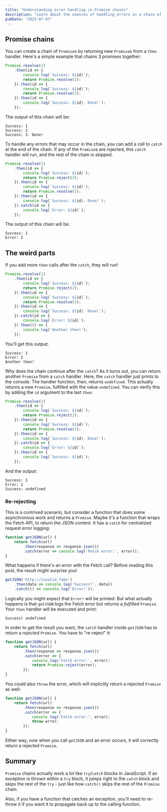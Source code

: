 ```yaml
---
title: "Understanding error handling in Promise chains"
description: "Learn about the nuances of handling errors in a chain of Promises."
pubDate: "2023-07-07"
---
```



## Promise chains

You can create a chain of `Promise`s by returning new `Promise`s from a `then` handler. Here's a simple example that chains 3 promises together:

```javascript
Promise.resolve(1)
    .then(id => {
        console.log(`Success: ${id}`);
        return Promise.resolve(2);
    }).then(id => {
        console.log(`Success: ${id}`);
        return Promise.resolve(3);
    }).then(id => {
        console.log(`Success: ${id}. Done!`);
    });
```

The output of this chain will be:

```plaintext
Success: 1
Success: 2
Success: 3. Done!
```

To handle any errors that may occur in the chain, you can add a call to `catch` at the end of the chain. If any of the `Promise`s are rejected, this `catch` handler will run, and the rest of the chain is skipped.

```javascript
Promise.resolve(1)
    .then(id => {
        console.log(`Success: ${id}`);
        return Promise.reject(2);
    }).then(id => {
        console.log(`Success: ${id}`);
        return Promise.resolve(3);
    }).then(id => {
        console.log(`Success: ${id}. Done!`);
    }).catch(id => {
        console.log(`Error: ${id}`);
    });
```

The output of this chain will be:

```plaintext
Success: 1
Error: 2
```

## The weird parts

If you add more `then` calls after the `catch`, they will run!

```javascript
Promise.resolve(1)
    .then(id => {
        console.log(`Success: ${id}`);
        return Promise.reject(2);
    }).then(id => {
        console.log(`Success: ${id}`);
        return Promise.resolve(3);
    }).then(id => {
        console.log(`Success: ${id}. Done!`);
    }).catch(id => {
        console.log(`Error: ${id}`);
    }).then(() => {
        console.log('Another then!');
    });
```

You'll get this output:

```plaintext
Success: 1
Error: 2
Another then!
```

Why does the chain continue after the `catch`? As it turns out, you can return another `Promise` from a `catch` handler. Here, the `catch` handler just prints to the console. The handler function, then, returns `undefined`. This actually returns a new `Promise`, fulfilled with the value `undefined`. You can verify this by adding the `id` argument to the last `then`:

```javascript
Promise.resolve(1)
    .then(id => {
        console.log(`Success: ${id}`);
        return Promise.reject(2);
    }).then(id => {
        console.log(`Success: ${id}`);
        return Promise.resolve(3);
    }).then(id => {
        console.log(`Success: ${id}. Done!`);
    }).catch(id => {
        console.log(`Error: ${id}`);
    }).then(id => {
        console.log(`Success: ${id}`);
    });
```

And the output:

```plaintext
Success: 1
Error: 2
Success: undefined
```

### Re-rejecting

This is a contrived scenario, but consider a function that does some asynchronous work and returns a `Promise`. Maybe it's a function that wraps the Fetch API, to return the JSON content. It has a `catch` for centralized request error logging:

```javascript
function getJSON(url) {
    return fetch(url)
        .then(response => response.json())
        .catch(error => console.log('Fetch error:', error));
}
```

What happens if there's an error with the Fetch call? Before reading this post, the result might surprise you!

```javascript
getJSON('http://invalid.fake')
    .then(data => console.log('Success!', data))
    .catch(() => console.log('Error!'));
```

Logically you might expect that `Error!` will be printed. But what actually happens is that `getJSON` logs the Fetch error but returns a *fulfilled* `Promise`. Your `then` handler will be executed and print:

```plaintext
Success! undefined
```

In order to get the result you want, the `catch` handler inside `getJSON` has to return a *rejected* `Promise`. You have to "re-reject" it:

```javascript
function getJSON(url) {
    return fetch(url)
        .then(response => response.json())
        .catch(error => {
            console.log('Fetch error:', error);
            return Promise.reject(error);
        });
}
```

You could also `throw` the error, which will implicitly return a rejected `Promise` as well:

```javascript
function getJSON(url) {
    return fetch(url)
        .then(response => response.json())
        .catch(error => {
            console.log('Fetch error:', error);
            throw error;
        });
}
```

Either way, now when you call `getJSON` and an error occurs, it will correctly return a rejected `Promise`.

## Summary

`Promise` chains actually work a lot like `try`/`catch` blocks in JavaScript. If an exception is thrown within a `try` block, it jumps right to the `catch` block and skips the rest of the `try` - just like how `catch()` skips the rest of the `Promise` chain.

Also, if you have a function that catches an exception, you'll need to re-throw it if you want it to propagate back up to the calling function.
